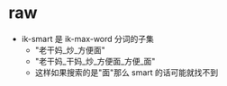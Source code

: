# raw

- ik-smart 是 ik-max-word 分词的子集
    - "老干妈_炒_方便面"
    - "老干妈_干妈_炒_方便面_方便_面"
    - 这样如果搜索的是"面"那么 smart 的话可能就找不到
